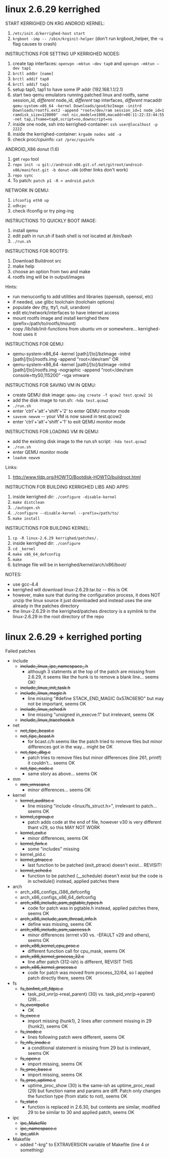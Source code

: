 linux 2.6.29 kerrighed
======================

START KERRIGHED ON KRG ANDROID KERNEL:

1. `/etc/init.d/kerrighed-host start`
2. `krgboot -imp -- /sbin/krginit-helper` (don't run krgboot_helper, the -u flag causes to crash)

INSTRUCTIONS FOR SETTING UP KERRIGHED NODES:

1. create tap interfaces: `openvpn –mktun –dev tap0` and `openvpn –mktun –dev tap1`
2. `brctl addbr [name]`
3. `brctl addif tap0`
4. `brctl addif tap1`
5. setup tap0, tap1 to have some IP addr (192.168.1.1/2.1)
5. start two qemu emulators running patched linux and rootfs, same session_id, *different* node_id, *different* tap interfaces, *different* macaddr
`qemu-system-x86_64 -kernel Downloads/good/bzImage -initrd Downloads/rootfs.ext2 -append "root=/dev/ram session_id=1 node_id=1 ramdisk_size=128000" -net nic,model=e1000,macaddr=00:11:22:33:44:55 -net tap,ifname=tap0,script=no,downscript=no`
6. inside one node, ssh into kerrighed-container: `ssh user@localhost -p 2222`
7. inside the kerrighed-container: `krgadm nodes add -a`
8. check proc/cpuinfo: `cat /proc/cpuinfo`


ANDROID_X86 donut (1.6)

1. get `repo` tool
2. `repo init -u git://android-x86.git.sf.net/gitroot/android-x86/manifest.git -b donut-x86` (other links don't work)
3. `repo sync`
4. To patch: `patch p1 -R < android.patch`

NETWORK IN QEMU:

1. `ifconfig eth0 up`
2. `udhcpc`
3. check ifconfig or try ping-ing


INSTRUCTIONS TO QUICKLY BOOT IMAGE:

1. install qemu
2. edit path in run.sh if bash shell is not located at /bin/bash
3. `./run.sh`


INSTRUCTIONS FOR ROOTFS:

1. Download Buildroot src
2. make help
3. choose an option from two and make
4. rootfs img will be in output/images

Hints:
- run menuconfig to add utilities and libraries (openssh, openssl, etc)
- if needed, use glibc toolchain (toolchain options)
- populate dev (tty, tty1, null, urandom)
- edit etc/network/interfaces to have internet access 
- mount rootfs image and install kerrighed there (prefix=/path/to/rootfs/mount)
- copy /lib/lsb/init-functions from ubuntu vm or somewhere... kerrighed-host uses it

INSTRUCTIONS FOR QEMU:

- qemu-system-x86_64 -kernel [path]/[to]/bzImage -initrd [path]/[to]/rootfs.img -append "root=/dev/ram"
	OR
- qemu-system-x86_64 -kernel [path]/[to]/bzImage -initrd [path]/[to]/rootfs.img -nographic -append "root=/dev/ram console=ttyS0,115200" -vga vmware

INSTRUCTIONS FOR SAVING VM IN QEMU:
- create QEMU disk image: `qemu-img create -f qcow2 test.qcow2 1G`
- add the disk image to run.sh: `-hda test.qcow2`
- `./run.sh`
- enter 'ctrl'+'alt'+'shift'+'2' to enter QEMU monitor mode
- `savevm newvm` -- your VM is now saved in test.qcow2
- enter 'ctrl'+'alt'+'shift'+'1' to exit QEMU monitor mode

INSTRUCTIONS FOR LOADING VM IN QEMU:
- add the existing disk image to the run.sh script: `-hda test.qcow2`
- `./run.sh`
- enter QEMU monitor mode
- `loadvm newvm`

Links:

1. http://www.tldp.org/HOWTO/Bootdisk-HOWTO/buildroot.html

INSTRUCTION FOR BUILDING KERRIGHED LIBS AND APPS:

1. inside kerrighed dir: `./configure -disable-kernel`
2. `make distclean`
3. `./autogen.sh`
4. `./configure --disable-kernel --prefix=/path/to/`
5. `make install`

INSTRUCTIONS FOR BUILDING KERNEL:

1. `cp -R linux-2.6.29 kerrighed/patches/.`
2. inside kerrighed dir: `./configure`
3. `cd _kernel`
4. `make x86_64_defconfig`
5. `make`
4. bzImage file will be in kerrighed/kernel/arch/x86/boot/

NOTES:
- use gcc-4.4
- kerrighed will download linux-2.6.29.tar.bz -- this is OK
- however, make sure that during the configuration process, it does NOT unzip the linux source it just downloaded and instead uses the one already in the patches directory
- the linux-2.6.29 in the kerrighed/patches directory is a symlink to the linux-2.6.29 in the root directory of the repo

linux 2.6.29 + kerrighed porting
=================
Failed patches
* include
    * ~~include_linux_ipc_namespace_.h~~
        * although 3 statments at the top of the patch are missing from 2.6.29, it seems like the hunk is to remove a blank line... seems OK!
    * ~~include_linux_init_task.h~~
    * ~~include_linux_magic.h~~
        * line missing "#define STACK_END_MAGIC 0x57AC6E9D" but may not be important, seems OK
    * ~~include_linux_sched.h~~
        * line missing "unsigned in_execve:1" but irrelevant, seems OK
    * ~~include_linux_tracehook.h~~
* net
    * ~~net_tipc_bcast.c~~
    * ~~net_tipc_bcast.h~~
        * for bcast.c/h seems like the patch tried to remove files but minor differences got in the way... might be OK
    * ~~net_tipc_dbg.c~~
        * patch tries to remove files but minor differences (line 261, printf) it couldn't... seems OK 
    * ~~net_tipc_node.c~~
        * same story as above... seems OK
* mm
    * ~~mm_vmscan.c~~
        * minor differences... seems OK
* kernel
    * ~~kernel_auditsc.c~~
        * line missing "include <linux/fs_struct.h>", irrelevant to patch... seems OK
    * ~~kernel_cgroup.c~~
        * patch adds code at the end of file, however v30 is very different thant v29, so this MAY NOT WORK
    * ~~kernel_exit.c~~
        * minor differences, seems OK
    * ~~kernel_fork.c~~
        * some "includes" missing
    * kernel_pid.c
    * ~~kernel_ptrace.c~~
        * last function to be patched (exit_ptrace) doesn't exist... REVISIT!
    * ~~kernel_sched.c~~
        * function to be patched (__schedule) doesn't exist but the code is in schedule() instead, applied patches there
* arch
    * arch_x86_configs_i386_defconfig
    * arch_x86_configs_x86_64_defconfig
    * ~~arch_x86_include_asm_pgtable_types.h~~
        * code for patch was in pgtable.h instead, applied patches there, seems OK
    * ~~arch_x86_include_asm_thread_info.h~~
        * define was missing, seems OK
    * ~~arch_x86_include_asm_uaccess.h~~
        * minor differences (errret v30 vs. -EFAULT v29 and others), seems OK 
    * ~~arch_x86_kernel_cpu_proc.c~~
        * different function call for cpu_mask, seems OK
    * ~~arch_x86_kernel_process_32.c~~
        * line after patch (312-ish) is different, REVISIT THIS
    * ~~arch_x86_kernel_process.c~~
        * code for patch was moved from process_32/64, so I applied patch directly there, seems OK
* fs
    * ~~fs_binfmt_elf_fdpic.c~~
        * task_pid_vnr(p->real_parent) (30) vs. task_pid_vnr(p->parent) (29)...
    * ~~fs_eventpoll.c~~
        * OK
    * ~~fs_exec.c~~
        * import missing (hunk1), 2 lines after comment missing in 29 (hunk2), seems OK
    * ~~fs_inode.c~~
        * lines following patch were different, seems OK
    * ~~fs_nfs_inode.c~~
        * a conditional statement is missing from 29 but is irrelevant, seems OK
    * ~~fs_open.c~~
        * import missing, seems OK
    * ~~fs_proc_base.c~~
        * import missing, seems OK
    * ~~fs_proc_uptime.c~~
        * uptime_proc_show (30) is the same-ish as uptime_proc_read (29) but function name and params are diff. Patch only changes the function type (from static to not), seems OK
    * ~~fs_stat.c~~
        * function is replaced in 2.6.30, but contents are similar, modified 29 to be similar to 30 and applied patch, seems OK
* ipc
    * ~~ipc_Makefile~~
    * ~~ipc_namespace.c~~
    * ~~ipc_util.h~~
* Makefile
	* added "-krg" to EXTRAVERSION variable of Makefile (line 4 or something)
